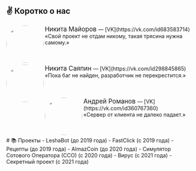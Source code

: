 ## ✌ Коротко о нас

<img src="https://sun9-87.userapi.com/s/v1/ig2/G6daB3wXFk3YclG_ZNOgc6vK-mGwQXJaz6Qdxa0sPjNsVijFd6OM_Yq1Rn0qUorP5e5TCzV1Vu2tCbG3WMKQLwGr.jpg?size=200x200&quality=95&crop=421,389,1266,1266&ava=1" width="100" height="100" style="border-radius: 50%;" align="left"/>
<big>
  Никита Майоров
</big>
— [VK](https://vk.com/id683583714)
<br>
«Свой проект не отдам никому, такая трясина нужна самому.»
<br>
<br>
<br>
<br>
<img src="https://sun9-6.userapi.com/s/v1/ig2/5ESf8xKjeLb2zC2Dknp_sYExIKqducawfV4ITXbq6RmdkzPE_Ck6u1F2YeedTvOuzjsd7t9kMMOGL-sjEq8I1Amq.jpg?size=200x200&quality=95&crop=0,339,1187,1187&ava=1" width="100" height="100" style="border-radius: 50%;" align="left"/>
<big>
  Никита Саяпин
</big>
— [VK](https://vk.com/id298845865)
<br>
«Пока баг не найден, разработчик не перекрестится.»
<br>
<br>
<br>
<br>
<img src="https://sun9-66.userapi.com/s/v1/ig2/gCiuLTU4vR23HcDzKe6ZRTCNPmWEYkB59ve7Pguc5m5Hbh-nPy1O87hYMfEp9lT9igi1joZSJ1hbACP6lurPU7vC.jpg?size=200x200&quality=95&crop=926,462,618,618&ava=1" width="100" height="100" style="border-radius: 50%;" align="left"/>
<big>
  Андрей Романов
</big>
— [VK](https://vk.com/id360767360)
<br>
«Сервер от клиента не далеко падает.»
<br>
<br>
<br>
<br>
#  📚 Проекты
- LeshaBot (до 2019 года) 
- FastClick (с 2019 года) 
- Рецепты (до 2019 года) 
- AlmazCoin (до 2020 года) 
- Симулятор Сотового Оператора (ССО) (с 2020 года) 
- Вирус (с 2021 года) 
- Секретный проект (с 2021 года) 

